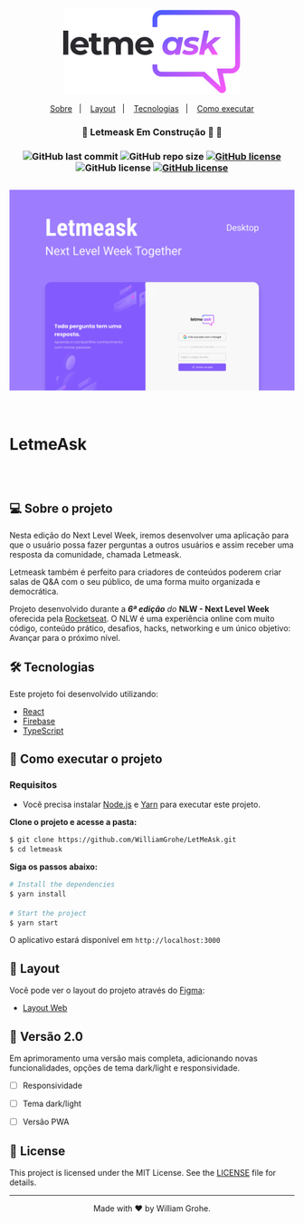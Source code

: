 <p align="center">
  <img alt="Logo Letmeask" src="./src/assets/images/logo.svg">
</p>

<p align="center">
  <a href="#-sobre-o-projeto">Sobre</a>&nbsp;&nbsp;&nbsp;|&nbsp;&nbsp;&nbsp;
  <a href="#-layout">Layout</a>&nbsp;&nbsp;&nbsp;|&nbsp;&nbsp;&nbsp;
  <a href="#-tecnologias">Tecnologias</a>&nbsp;&nbsp;&nbsp;|&nbsp;&nbsp;&nbsp;
  <a href="#-como-executar-o-projeto">Como executar</a>
</p>

<h3 align="center">
    🚧  Letmeask Em Construção  🚧 🚀
</h3>
<h3 align="center">
    <img alt="GitHub last commit" src="https://img.shields.io/github/last-commit/WilliamGrohe/LetMeAsk?style=plastic">
    <img alt="GitHub repo size" src="https://img.shields.io/github/repo-size/WilliamGrohe/LetMeAsk?style=plastic">
    <a href="https://github.com/WilliamGrohe/LetMeAsk"><img alt="GitHub license" src="https://img.shields.io/github/license/WilliamGrohe/LetMeAsk?style=plastic"></a>
    <img alt="GitHub license" src="https://img.shields.io/badge/Version%20v1.0-Complete-success?style=plastic&logo=">
    <a href="#-versao-2.0"><img alt="GitHub license" src="https://img.shields.io/badge/Version%20v2.0-Construction-important?style=plastic&logo=React"></a>
</h3>

<h2 align="center">
    <img alt="Letmeask Imagem de Capa" title="Letmeask Imagem de Capa" src="./src/assets/images/cover.svg" />
</h2>

<br>

# LetmeAsk
<br>
<br>

## 💻 Sobre o projeto

Nesta edição do Next Level Week, iremos desenvolver uma aplicação para que o usuário possa fazer perguntas a outros usuários e assim receber uma resposta da comunidade, chamada Letmeask.

Letmeask também é perfeito para criadores de conteúdos poderem criar salas de Q&A com o seu público, de uma forma muito organizada e democrática.

Projeto desenvolvido durante a ***6ª edição** do* **NLW - Next Level Week** oferecida pela [Rocketseat](https://blog.rocketseat.com.br/primeira-next-level-week/).
O NLW é uma experiência online com muito código, conteúdo prático, desafios, hacks, networking e um único objetivo:
Avançar para o próximo nível.


## 🛠 Tecnologias

Este projeto foi desenvolvido utilizando:

- [React](https://reactjs.org) 
- [Firebase](https://firebase.google.com/)
- [TypeScript](https://www.typescriptlang.org/)

## 🚀 Como executar o projeto

### Requisitos

- Você precisa instalar [Node.js](https://nodejs.org/en/download/) e [Yarn](https://yarnpkg.com/) para executar este projeto.

**Clone o projeto e acesse a pasta:**

```bash
$ git clone https://github.com/WilliamGrohe/LetMeAsk.git
$ cd letmeask
```

**Siga os passos abaixo:**
```bash
# Install the dependencies
$ yarn install

# Start the project
$ yarn start
```
O aplicativo estará disponível em `http://localhost:3000`

## 🎨 Layout

Você pode ver o layout do projeto através do [Figma](http://figma.com/):

- [Layout Web](https://www.figma.com/file/u0BQK8rCf2KgzcukdRRCWh/Letmeask/duplicate) 

## 🚧 Versão 2.0
Em aprimoramento uma versão mais completa, adicionando novas funcionalidades, opções de tema dark/light e responsividade.

- [ ] Responsividade
- [ ] Tema dark/light
- [ ] Versão PWA


## 📝 License

This project is licensed under the MIT License. See the [LICENSE](LICENSE) file for details.


---

<p align="center">Made with ❤️ by William Grohe.</p>
